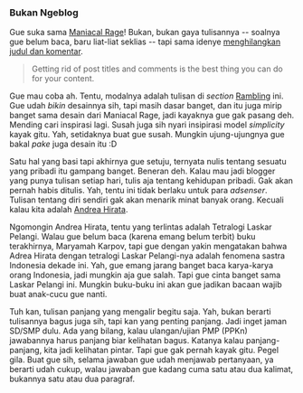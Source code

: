 ### Bukan Ngeblog

Gue suka sama [Maniacal Rage](http://maniacalrage.net/)! Bukan, bukan gaya tulisannya -- soalnya gue belum baca, baru liat-liat seklias -- tapi sama idenye [menghilangkan judul dan komentar](http://maniacalrage.net/past/2007/9/13/the_primary_reason_i_redesigned/).

> Getting rid of post titles and comments is the best thing you can do for your content.

Gue mau coba ah. Tentu, modalnya adalah tulisan di _section_ [Rambling](http://kriwil.com/rambling) ini. Gue udah _bikin_  desainnya sih, tapi masih dasar banget, dan itu juga mirip banget sama desain dari Maniacal Rage, jadi kayaknya gue gak pasang deh. Mending cari inspirasi lagi. Susah juga sih nyari insipirasi model _simplicity_ kayak gitu. Yah, setidaknya buat gue susah. Mungkin ujung-ujungnya gue bakal _pake_ juga desain itu :D

Satu hal yang basi tapi akhirnya gue setuju, ternyata nulis tentang sesuatu yang pribadi itu gampang banget. Beneran deh. Kalau mau jadi blogger yang punya tulisan setiap hari, tulis aja tentang kehidupan pribadi. Gak akan pernah habis ditulis. Yah, tentu ini tidak berlaku untuk para _adsenser_. Tulisan tentang diri sendiri gak akan menarik minat banyak orang. Kecuali kalau kita adalah [Andrea Hirata](http://sastrabelitong.multiply.com).

Ngomongin Andrea Hirata, tentu yang terlintas adalah Tetralogi Laskar Pelangi. Walau gue belum baca (karena emang belum terbit) buku terakhirnya, Maryamah Karpov, tapi gue dengan yakin mengatakan bahwa Adrea Hirata dengan tetralogi Laskar Pelangi-nya adalah fenomena sastra Indonesia dekade ini. Yah, gue emang jarang banget baca karya-karya orang Indonesia, jadi mungkin aja gue salah. Tapi gue cinta banget sama Laskar Pelangi ini. Mungkin buku-buku ini akan gue jadikan bacaan wajib buat anak-cucu gue nanti.

Tuh kan, tulisan panjang yang mengalir begitu saja. Yah, bukan berarti tulisannya bagus juga sih, tapi kan yang penting panjang. Jadi inget jaman SD/SMP dulu. Ada yang bilang, kalau ulangan/ujian PMP (PPKn) jawabannya harus panjang biar kelihatan bagus. Katanya kalau panjang-panjang, kita jadi kelihatan pintar. Tapi gue gak pernah kayak gitu. Pegel gila. Buat gue sih, selama jawaban gue udah menjawab pertanyaan, ya berarti udah cukup, walau jawaban gue kadang cuma satu atau dua kalimat, bukannya satu atau dua paragraf.

<!-- METADATA: {"time": "2007-09-27 12:13:08", "title": "Bukan Ngeblog"} -->
